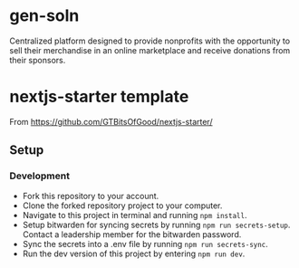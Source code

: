 # gen-soln
Centralized platform designed to provide nonprofits with the opportunity to sell their merchandise in an online marketplace and receive donations from their sponsors.

# nextjs-starter template
From https://github.com/GTBitsOfGood/nextjs-starter/ 

## Setup
### Development
- Fork this repository to your account.
- Clone the forked repository project to your computer.
- Navigate to this project in terminal and running `npm install`.
- Setup bitwarden for syncing secrets by running `npm run secrets-setup`. Contact a leadership member for the bitwarden password.
- Sync the secrets into a .env file by running `npm run secrets-sync`.
- Run the dev version of this project by entering `npm run dev`.
